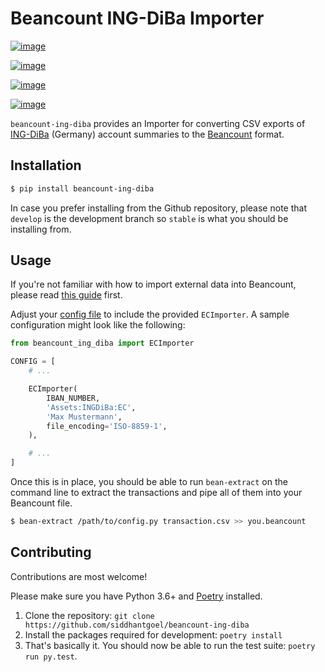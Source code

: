 # Beancount ING-DiBa Importer

[![image](https://github.com/siddhantgoel/beancount-ing-diba/workflows/beancount-ing-diba/badge.svg)](https://github.com/siddhantgoel/beancount-ing-diba/workflows/beancount-ing-diba/badge.svg)

[![image](https://img.shields.io/pypi/v/beancount-ing-diba.svg)](https://pypi.python.org/pypi/beancount-ing-diba)

[![image](https://img.shields.io/pypi/pyversions/beancount-ing-diba.svg)](https://pypi.python.org/pypi/beancount-ing-diba)

[![image](https://img.shields.io/badge/code%20style-black-000000.svg)](https://github.com/psf/black)

`beancount-ing-diba` provides an Importer for converting CSV exports of
[ING-DiBa] (Germany) account summaries to the [Beancount] format.

## Installation

```sh
$ pip install beancount-ing-diba
```

In case you prefer installing from the Github repository, please note that
`develop` is the development branch so `stable` is what you should be installing
from.

## Usage

If you're not familiar with how to import external data into Beancount, please
read [this guide] first.

Adjust your [config file] to include the provided `ECImporter`. A sample
configuration might look like the following:

```python
from beancount_ing_diba import ECImporter

CONFIG = [
    # ...

    ECImporter(
        IBAN_NUMBER,
        'Assets:INGDiBa:EC',
        'Max Mustermann',
        file_encoding='ISO-8859-1',
    ),

    # ...
]
```

Once this is in place, you should be able to run `bean-extract` on the command
line to extract the transactions and pipe all of them into your Beancount file.

```sh
$ bean-extract /path/to/config.py transaction.csv >> you.beancount
```

## Contributing

Contributions are most welcome!

Please make sure you have Python 3.6+ and [Poetry] installed.

1. Clone the repository: `git clone https://github.com/siddhantgoel/beancount-ing-diba`
2. Install the packages required for development: `poetry install`
3. That's basically it. You should now be able to run the test suite: `poetry run py.test`.

[Beancount]: http://furius.ca/beancount/
[config file]: https://beancount.github.io/docs/importing_external_data.html#configuration
[ING-DiBa]: https://www.ing-diba.de/
[Poetry]: https://python-poetry.org/
[this guide]: https://beancount.github.io/docs/importing_external_data.html
